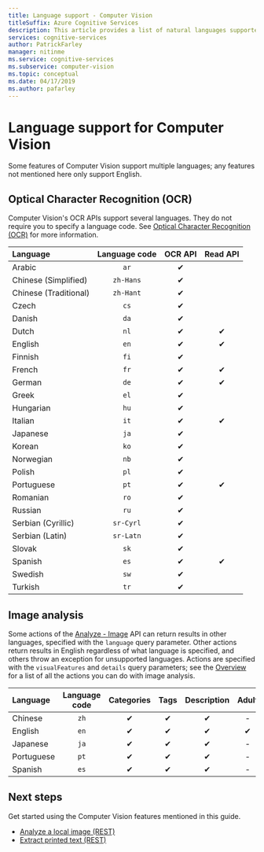 ```yaml
---
title: Language support - Computer Vision
titleSuffix: Azure Cognitive Services
description: This article provides a list of natural languages supported by Computer Vision features; OCR, Image analysis.
services: cognitive-services
author: PatrickFarley
manager: nitinme
ms.service: cognitive-services
ms.subservice: computer-vision
ms.topic: conceptual
ms.date: 04/17/2019
ms.author: pafarley
---
```


# Language support for Computer Vision

Some features of Computer Vision support multiple languages; any features not mentioned here only support English.

## Optical Character Recognition (OCR)

Computer Vision's OCR APIs support several languages. They do not require you to specify a language code. See [Optical Character Recognition (OCR)](concept-recognizing-text.md) for more information.

|Language| Language code | OCR API | Read API |
|:-----|:----:|:-----:|:---:|
|Arabic | `ar`|✔ | |
|Chinese (Simplified) | `zh-Hans`|✔ | |
|Chinese (Traditional) | `zh-Hant`|✔ | |
|Czech | `cs` |✔ | |
|Danish | `da` |✔ | |
|Dutch | `nl` |✔ |✔ |
|English | `en` |✔ |✔ |
|Finnish | `fi` |✔ | |
|French | `fr` |✔ |✔ |
|German | `de` |✔ |✔ |
|Greek | `el` |✔ | |
|Hungarian | `hu` |✔ | |
|Italian | `it` |✔ |✔ |
|Japanese | `ja` |✔ | |
|Korean | `ko` |✔ | |
|Norwegian | `nb` |✔ | |
|Polish | `pl` |✔ | |
|Portuguese | `pt` |✔ |✔ |
|Romanian | `ro` |✔ | |
|Russian | `ru` |✔ | |
|Serbian (Cyrillic) | `sr-Cyrl` |✔ | |
|Serbian (Latin) | `sr-Latn` |✔ | |
|Slovak | `sk` |✔ | |
|Spanish | `es` |✔ |✔ |
|Swedish | `sw` |✔ | |
|Turkish | `tr` |✔ | |

## Image analysis

Some actions of the [Analyze - Image](https://westus.dev.cognitive.microsoft.com/docs/services/5adf991815e1060e6355ad44/operations/56f91f2e778daf14a499e1fa) API can return results in other languages, specified with the `language` query parameter. Other actions return results in English regardless of what language is specified, and others throw an exception for unsupported languages. Actions are specified with the `visualFeatures` and `details` query parameters; see the [Overview](home.md) for a list of all the actions you can do with image analysis.

|Language | Language code | Categories | Tags | Description | Adult | Brands | Color | Faces | ImageType | Objects | Celebrities | Landmarks |
|:---|:---:|:----:|:---:|:---:|:---:|:---:|:---:|:---:|:---:|:---:|:---:|:---:|
|Chinese | `zh`    | ✔ | ✔| ✔|-|-|-|-|-|❌|✔|✔|
|English | `en`   | ✔ | ✔| ✔|✔|✔|✔|✔|✔|✔|✔|✔|
|Japanese | `ja`   | ✔ | ✔| ✔|-|-|-|-|-|❌|✔|✔|
|Portuguese | `pt` | ✔ | ✔| ✔|-|-|-|-|-|❌|✔|✔|
|Spanish | `es`    | ✔ | ✔| ✔|-|-|-|-|-|❌|✔|✔|

## Next steps

Get started using the Computer Vision features mentioned in this guide.

* [Analyze a local image (REST)](./quickstarts/csharp-analyze.md)
* [Extract printed text (REST)](./quickstarts/csharp-print-text.md)
